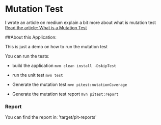 # Mutation Test

I wrote an article on medium explain a bit more about what is mutation test
[Read the article: What is a Mutation Test](https://medium.com/wearewaes/the-mutation-test-7fe94ee2e5e8)

##About this Application:

This is just a demo on how to run the mutation test

You can run the tests:

* build the application
`mvn clean install -DskipTest`


* run the unit test
`mvn test`

* Generate the mutation test
`mvn pitest:mutationCoverage`

* Generate the mutation test report
  `mvn pitest:report`

### Report

You can find the report in: 'target/pit-reports'